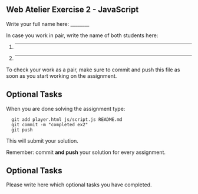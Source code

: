 ## Web Atelier Exercise 2 - JavaScript

Write your full name here: ________

In case you work in pair, write the name of both students here:

1. _________
2. _________

To check your work as a pair, make sure to commit and push this file as soon as you start working on the assignment.

## Optional Tasks

When you are done solving the assignment type:

  ```
	git add player.html js/script.js README.md
	git commit -m "completed ex2"
	git push
  ```

This will submit your solution.

Remember: commit __and push__ your solution for every assignment.

## Optional Tasks

Please write here which optional tasks you have completed.
